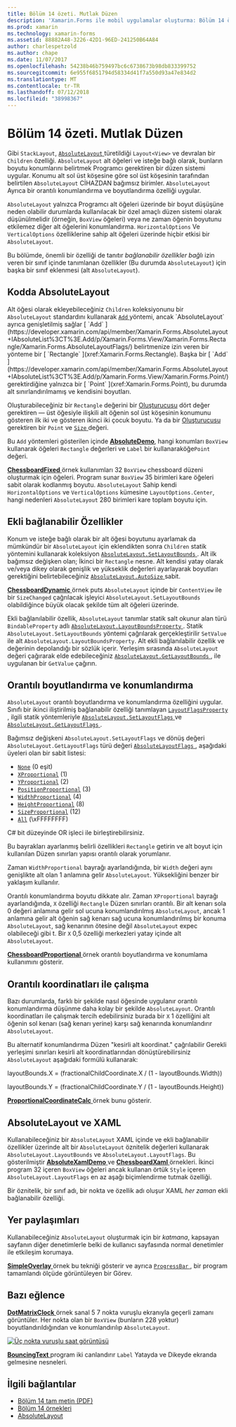```yaml
---
title: Bölüm 14 özeti. Mutlak Düzen
description: 'Xamarin.Forms ile mobil uygulamalar oluşturma: Bölüm 14 özeti. Mutlak Düzen'
ms.prod: xamarin
ms.technology: xamarin-forms
ms.assetid: 88882A48-3226-42D1-96ED-241250B64A84
author: charlespetzold
ms.author: chape
ms.date: 11/07/2017
ms.openlocfilehash: 54238b46b759497bc6c6738673b98db833399752
ms.sourcegitcommit: 6e955f6851794d58334d41f7a550d93a47e834d2
ms.translationtype: MT
ms.contentlocale: tr-TR
ms.lasthandoff: 07/12/2018
ms.locfileid: "38998367"
---
```

# <a name="summary-of-chapter-14-absolute-layout"></a>Bölüm 14 özeti. Mutlak Düzen

Gibi `StackLayout`, [ `AbsoluteLayout` ](xref:Xamarin.Forms.AbsoluteLayout) türetildiği `Layout<View>` ve devralan bir `Children` özelliği. `AbsoluteLayout` alt öğeleri ve isteğe bağlı olarak, bunların boyutu konumlarını belirtmek Programcı gerektiren bir düzen sistemi uygular. Konumu alt sol üst köşesine göre sol üst köşesinin tarafından belirtilen `AbsoluteLayout` CİHAZDAN bağımsız birimler. `AbsoluteLayout` Ayrıca bir orantılı konumlandırma ve boyutlandırma özelliği uygular.

`AbsoluteLayout` yalnızca Programcı alt öğeleri üzerinde bir boyut düşüşüne neden olabilir durumlarda kullanılacak bir özel amaçlı düzen sistemi olarak düşünülmelidir (örneğin, `BoxView` öğeleri) veya ne zaman öğenin boyutunu etkilemez diğer alt öğelerini konumlandırma. `HorizontalOptions` Ve `VerticalOptions` özelliklerine sahip alt öğeleri üzerinde hiçbir etkisi bir `AbsoluteLayout`.

Bu bölümde, önemli bir özelliği de tanıtır *bağlanabilir özellikler bağlı* izin veren bir sınıf içinde tanımlanan özellikler (Bu durumda `AbsoluteLayout`) için başka bir sınıf eklenmesi (alt `AbsoluteLayout`).

## <a name="absolutelayout-in-code"></a>Kodda AbsoluteLayout

Alt öğesi olarak ekleyebileceğiniz `Children` koleksiyonunu bir `AbsoluteLayout` standardını kullanarak [ `Add` ](xref:System.Collections.Generic.ICollection`1.Add*) yöntemi, ancak `AbsoluteLayout` ayrıca genişletilmiş sağlar [ `Add` ](https://developer.xamarin.com/api/member/Xamarin.Forms.AbsoluteLayout+IAbsoluteList%3CT%3E.Add/p/Xamarin.Forms.View/Xamarin.Forms.Rectangle/Xamarin.Forms.AbsoluteLayoutFlags/) belirtmenize izin veren bir yönteme bir [ `Rectangle` ](xref:Xamarin.Forms.Rectangle). Başka bir [ `Add` ](https://developer.xamarin.com/api/member/Xamarin.Forms.AbsoluteLayout+IAbsoluteList%3CT%3E.Add/p/Xamarin.Forms.View/Xamarin.Forms.Point/) gerektirdiğine yalnızca bir [ `Point` ](xref:Xamarin.Forms.Point), bu durumda alt sınırlandırılmamış ve kendisini boyutları.

Oluşturabileceğiniz bir `Rectangle` değerini bir [Oluşturucusu](xref:Xamarin.Forms.Rectangle.%23ctor(System.Double,System.Double,System.Double,System.Double)) dört değer gerektiren &mdash; üst öğesiyle ilişkili alt öğenin sol üst köşesinin konumunu gösteren ilk iki ve gösteren ikinci iki çocuk boyutu. Ya da bir [Oluşturucusu](xref:Xamarin.Forms.Rectangle.%23ctor(Xamarin.Forms.Point,Xamarin.Forms.Size)) gerektiren bir `Point` ve [ `Size` ](xref:Xamarin.Forms.Size) değeri.

Bu `Add` yöntemleri gösterilen içinde [ **AbsoluteDemo**](https://github.com/xamarin/xamarin-forms-book-samples/tree/master/Chapter14/AbsoluteDemo), hangi konumları `BoxView` kullanarak öğeleri `Rectangle` değerleri ve `Label` bir kullanaraköğe`Point` değeri.

[ **ChessboardFixed** ](https://github.com/xamarin/xamarin-forms-book-samples/tree/master/Chapter14/ChessboardFixed) örnek kullanımları 32 `BoxView` chessboard düzeni oluşturmak için öğeleri. Program sunar `BoxView` 35 birimleri kare öğeleri sabit olarak kodlanmış boyutu. `AbsoluteLayout` Sahip kendi `HorizontalOptions` ve `VerticalOptions` kümesine `LayoutOptions.Center`, hangi nedenleri `AbsoluteLayout` 280 birimleri kare toplam boyutu için.

## <a name="attached-bindable-properties"></a>Ekli bağlanabilir Özellikler

Konum ve isteğe bağlı olarak bir alt öğesi boyutunu ayarlamak da mümkündür bir `AbsoluteLayout` için eklendikten sonra `Children` statik yöntemini kullanarak koleksiyon [ `AbsoluteLayout.SetLayoutBounds` ](xref:Xamarin.Forms.AbsoluteLayout.SetLayoutBounds(Xamarin.Forms.BindableObject,Xamarin.Forms.Rectangle)). Alt ilk bağımsız değişken olan; İkinci bir `Rectangle` nesne. Alt kendisi yatay olarak ve/veya dikey olarak genişlik ve yükseklik değerleri ayarlayarak boyutları gerektiğini belirtebileceğiniz [ `AbsoluteLayout.AutoSize` ](xref:Xamarin.Forms.AbsoluteLayout.AutoSize) sabit.

[ **ChessboardDynamic** ](https://github.com/xamarin/xamarin-forms-book-samples/tree/master/Chapter14/ChessboardDynamic) örnek puts `AbsoluteLayout` içinde bir `ContentView` ile bir `SizeChanged` çağrılacak işleyici `AbsoluteLayout.SetLayoutBounds` olabildiğince büyük olacak şekilde tüm alt öğeleri üzerinde.  

Ekli bağlanılabilir özellik, `AbsoluteLayout` tanımlar statik salt okunur alan türü `BindableProperty` adlı [ `AbsoluteLayout.LayoutBoundsProperty` ](xref:Xamarin.Forms.AbsoluteLayout.LayoutBoundsProperty). Statik `AbsoluteLayout.SetLayoutBounds` yöntemi çağrılarak gerçekleştirilir `SetValue` ile alt `AbsoluteLayout.LayoutBoundsProperty`. Alt ekli bağlanılabilir özellik ve değerinin depolandığı bir sözlük içerir. Yerleşim sırasında `AbsoluteLayout` değeri çağırarak elde edebileceğiniz [ `AbsoluteLayout.GetLayoutBounds` ](xref:Xamarin.Forms.AbsoluteLayout.GetLayoutBounds(Xamarin.Forms.BindableObject)), ile uygulanan bir `GetValue` çağırın.

## <a name="proportional-sizing-and-positioning"></a>Orantılı boyutlandırma ve konumlandırma

`AbsoluteLayout` orantılı boyutlandırma ve konumlandırma özelliğini uygular. Sınıfı bir ikinci iliştirilmiş bağlanabilir özelliği tanımlayan [ `LayoutFlagsProperty` ](xref:Xamarin.Forms.AbsoluteLayout.LayoutFlagsProperty), ilgili statik yöntemleriyle [ `AbsoluteLayout.SetLayoutFlags` ](xref:Xamarin.Forms.AbsoluteLayout.SetLayoutFlags(Xamarin.Forms.BindableObject,Xamarin.Forms.AbsoluteLayoutFlags)) ve [ `AbsoluteLayout.GetLayoutFlags` ](xref:Xamarin.Forms.AbsoluteLayout.GetLayoutFlags(Xamarin.Forms.BindableObject)).

Bağımsız değişkeni `AbsoluteLayout.SetLayoutFlags` ve dönüş değeri `AbsoluteLayout.GetLayoutFlags` türü değeri [ `AbsoluteLayoutFlags` ](xref:Xamarin.Forms.AbsoluteLayoutFlags), aşağıdaki üyeleri olan bir sabit listesi:

- [`None`](xref:Xamarin.Forms.AbsoluteLayoutFlags.None) (0 eşit)
- [`XProportional`](xref:Xamarin.Forms.AbsoluteLayoutFlags.XProportional) (1)
- [`YProportional`](xref:Xamarin.Forms.AbsoluteLayoutFlags.YProportional) (2)
- [`PositionProportional`](xref:Xamarin.Forms.AbsoluteLayoutFlags.PositionProportional) (3)
- [`WidthProportional`](xref:Xamarin.Forms.AbsoluteLayoutFlags.WidthProportional) (4)
- [`HeightProportional`](xref:Xamarin.Forms.AbsoluteLayoutFlags.HeightProportional) (8)
- [`SizeProportional`](xref:Xamarin.Forms.AbsoluteLayoutFlags.SizeProportional) (12)
- [`All`](xref:Xamarin.Forms.AbsoluteLayoutFlags.All) (\xFFFFFFFF)

C# bit düzeyinde OR işleci ile birleştirebilirsiniz.

Bu bayrakları ayarlanmış belirli özellikleri `Rectangle` getirin ve alt boyut için kullanılan Düzen sınırları yapısı orantılı olarak yorumlanır.

Zaman `WidthProportional` bayrağı ayarlandığında, bir `Width` değeri aynı genişlikte alt olan 1 anlamına gelir `AbsoluteLayout`. Yüksekliğini benzer bir yaklaşım kullanılır.

Orantılı konumlandırma boyutu dikkate alır. Zaman `XProportional` bayrağı ayarlandığında, `X` özelliği `Rectangle` Düzen sınırları orantılı. Bir alt kenarı sola 0 değeri anlamına gelir sol ucuna konumlandırılmış `AbsoluteLayout`, ancak 1 anlamına gelir alt öğenin sağ kenarı sağ ucuna konumlandırılmış bir konuma `AbsoluteLayout`, sağ kenarının ötesine değil `AbsoluteLayout` expec olabileceği gibi t. Bir `X` 0,5 özelliği merkezleri yatay içinde alt `AbsoluteLayout`.

[ **ChessboardProportional** ](https://github.com/xamarin/xamarin-forms-book-samples/tree/master/Chapter14/ChessboardProportional) örnek orantılı boyutlandırma ve konumlama kullanımını gösterir.

## <a name="working-with-proportional-coordinates"></a>Orantılı koordinatları ile çalışma

Bazı durumlarda, farklı bir şekilde nasıl öğesinde uygulanır orantılı konumlandırma düşünme daha kolay bir şekilde `AbsoluteLayout`. Orantılı koordinatları ile çalışmak tercih edebilirsiniz burada bir `X` 1 özelliğini alt öğenin sol kenarı (sağ kenarı yerine) karşı sağ kenarında konumlandırır `AbsoluteLayout`.

Bu alternatif konumlandırma Düzen "kesirli alt koordinat." çağrılabilir Gerekli yerleşimi sınırları kesirli alt koordinatlarından dönüştürebilirsiniz `AbsoluteLayout` aşağıdaki formülü kullanarak:

layoutBounds.X = (fractionalChildCoordinate.X / (1 - layoutBounds.Width))

layoutBounds.Y = (fractionalChildCoordinate.Y / (1 - layoutBounds.Height))

[ **ProportionalCoordinateCalc** ](https://github.com/xamarin/xamarin-forms-book-samples/tree/master/Chapter14/PropCoordCalc) örnek bunu gösterir.

## <a name="absolutelayout-and-xaml"></a>AbsoluteLayout ve XAML

Kullanabileceğiniz bir `AbsoluteLayout` XAML içinde ve ekli bağlanabilir özellikler üzerinde alt bir `AbsoluteLayout` öznitelik değerleri kullanarak `AbsoluteLayout.LayoutBounds` ve `AbsoluteLayout.LayoutFlags`. Bu gösterilmiştir [ **AbsoluteXamlDemo** ](https://github.com/xamarin/xamarin-forms-book-samples/tree/master/Chapter14/AbsoluteXamlDemo) ve [ **ChessboardXaml** ](https://github.com/xamarin/xamarin-forms-book-samples/tree/master/Chapter14/ChessboardXaml) örnekleri. İkinci program 32 içeren `BoxView` öğeleri ancak kullanan örtük `Style` içeren `AbsoluteLayout.LayoutFlags` en az aşağı biçimlendirme tutmak özelliği.

Bir öznitelik, bir sınıf adı, bir nokta ve özellik adı oluşur XAML *her zaman* ekli bağlanabilir özelliği.

## <a name="overlays"></a>Yer paylaşımları

Kullanabileceğiniz `AbsoluteLayout` oluşturmak için bir *katmana*, kapsayan sayfanın diğer denetimlerle belki de kullanıcı sayfasında normal denetimler ile etkileşim korumaya.

[ **SimpleOverlay** ](https://github.com/xamarin/xamarin-forms-book-samples/tree/master/Chapter14/SimpleOverlay) örnek bu tekniği gösterir ve ayrıca [ `ProgressBar` ](xref:Xamarin.Forms.ProgressBar), bir program tamamlandı ölçüde görüntüleyen bir Görev.

## <a name="some-fun"></a>Bazı eğlence

[ **DotMatrixClock** ](https://github.com/xamarin/xamarin-forms-book-samples/tree/master/Chapter14/DotMatrixClock) örnek sanal 5 7 nokta vuruşlu ekranıyla geçerli zamanı görüntüler. Her nokta olan bir `BoxView` (bunların 228 yoktur) boyutlandırıldığından ve konumlandırılıp `AbsoluteLayout`.

[![Üç nokta vuruşlu saat görüntüsü](images/ch14fg08-small.png "nokta vuruşlu saat")](images/ch14fg08-large.png#lightbox "nokta vuruşlu saati")

[ **BouncingText** ](https://github.com/xamarin/xamarin-forms-book-samples/tree/master/Chapter14/BouncingText) program iki canlandırır `Label` Yatayda ve Dikeyde ekranda gelmesine nesneleri.



## <a name="related-links"></a>İlgili bağlantılar

- [Bölüm 14 tam metin (PDF)](https://download.xamarin.com/developer/xamarin-forms-book/XamarinFormsBook-Ch14-Apr2016.pdf)
- [Bölüm 14 örnekleri](https://github.com/xamarin/xamarin-forms-book-samples/tree/master/Chapter14)
- [AbsoluteLayout](~/xamarin-forms/user-interface/layouts/absolute-layout.md)

